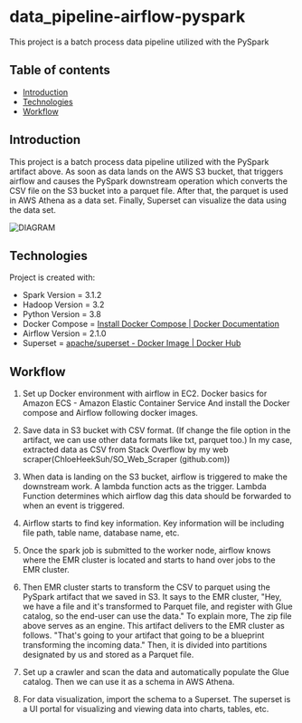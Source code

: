 # data_pipeline-airflow-pyspark
This project is a batch process data pipeline utilized with the PySpark

## Table of contents
* [Introduction](#introduction)
* [Technologies](#technologies)
* [Workflow](#workflow)

## Introduction
This project is a batch process data pipeline utilized with the PySpark artifact above. As soon as data lands on the AWS S3 bucket, that triggers airflow and causes the PySpark downstream operation which converts the CSV file on the S3 bucket into a parquet file. After that, the parquet is used in AWS Athena as a data set. Finally, Superset can visualize the data using the data set.

![DIAGRAM]()
	
## Technologies
Project is created with:
* Spark Version = 3.1.2
* Hadoop Version = 3.2
* Python Version = 3.8
* Docker Compose = [Install Docker Compose | Docker Documentation](https://docs.docker.com/compose/install/)
* Airflow Version = 2.1.0
* Superset = [apache/superset - Docker Image | Docker Hub](https://hub.docker.com/r/apache/superset)
	
## Workflow
1. Set up Docker environment with airflow in EC2.
Docker basics for Amazon ECS - Amazon Elastic Container Service
And install the Docker compose and Airflow following docker images.

2. Save data in S3 bucket with CSV format. (If change the file option in the artifact, we can use other data formats like txt, parquet too.)
In my case, extracted data as CSV from Stack Overflow by my web scraper(ChloeHeekSuh/SO_Web_Scraper (github.com))

3. When data is landing on the S3 bucket, airflow is triggered to make the downstream work. A lambda function acts as the trigger.
Lambda Function determines which airflow dag this data should be forwarded to when an event is triggered.

4. Airflow starts to find key information. Key information will be including file path, table name, database name, etc. 

5. Once the spark job is submitted to the worker node, airflow knows where the EMR cluster is located and starts to hand over jobs to the EMR cluster.

6. Then EMR cluster starts to transform the CSV to parquet using the PySpark artifact that we saved in S3. It says to the EMR cluster, "Hey, we have a file and it's transformed to Parquet file, and register with Glue catalog, so the end-user can use the data." 
To explain more, The zip file above serves as an engine. This artifact delivers to the EMR cluster as follows. "That's going to your artifact that going to be a blueprint transforming the incoming data." Then, it is divided into partitions designated by us and stored as a Parquet file.

7. Set up a crawler and scan the data and automatically populate the Glue catalog. Then we can use it as a schema in AWS Athena.

8. For data visualization, import the schema to a Superset. The superset is a UI portal for visualizing and viewing data into charts, tables, etc. 
